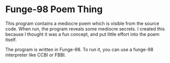 Funge-98 Poem Thing
===================
This program contains a mediocre poem which is visible from the source code.
When run, the program reveals some mediocre secrets. I created this because
I thought it was a fun concept, and put little effort into the poem itself.

The program is written in Funge-98. To run it, you can use a funge-98
interpreter like CCBI or FBBI.
